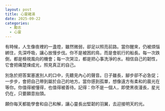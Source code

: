 ```yaml
---
layout: post
title: 心靈雞湯
date: 2025-09-22
categories:
  - 勵志
  - 心靈
---
```


有時候，人生像夜裡的一盞燈，雖然微弱，卻足以照亮前路。當你醒來，仍被煩惱綁住，先深呼吸，讓心放慢步伐。你不是被困的鳥，而是會航行的船長。每一次跌倒，都是檢視風向的機會；每一次哭泣，都是把心事洗淨的水。相信自己的韌性，它會把痛楚煉成光，照見真正的自己。

別急於把答案塞進別人的口中，先聽見內心的聲音。日子雖長，腳步卻不必急促；一步步，會把自己帶到屬於自己的地方。當你感到孤單，想像遠方有柔和的晨光在等你。你值得被懂得，也值得被善待。記得：你不是一個人，即使黑夜漫長，星光仍在，只要願意抬頭。

願你每天都能學會和自己和解，讓心靈長出堅韌的羽翼，去迎接明天的光。
